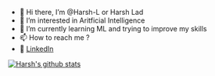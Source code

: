 - 👋 Hi there, I’m @Harsh-L or Harsh Lad
- 👀 I’m interested in Aritficial Intelligence
- 🌱 I’m currently learning ML and trying to improve my skills
- 📫 How to reach me ? 
- :office: [LinkedIn](https://www.linkedin.com/in/harsh-lad)


[![Harsh's github stats](https://github-readme-stats.vercel.app/api?username=harsh-l&count_private=true&show_icons=true&theme=radical&hide_rank=false)](https://github.com/anuraghazra/github-readme-stats)
<!---
Harsh-L/Harsh-L is a ✨ special ✨ repository because its `README.md` (this file) appears on your GitHub profile.
You can click the Preview link to take a look at your changes.
--->
